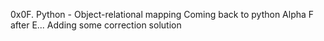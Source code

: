 0x0F. Python - Object-relational mapping
Coming back to python Alpha F after E...
Adding some correction solution
